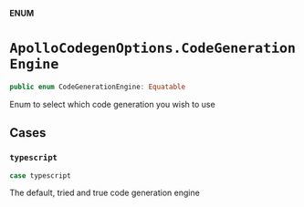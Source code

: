 **ENUM**

# `ApolloCodegenOptions.CodeGenerationEngine`

```swift
public enum CodeGenerationEngine: Equatable
```

Enum to select which code generation you wish to use

## Cases
### `typescript`

```swift
case typescript
```

The default, tried and true code generation engine
